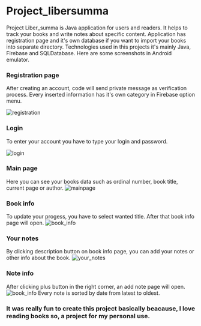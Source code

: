 # Project_libersumma
Project Liber_summa is Java application for users and readers. It helps to track your books and write notes about specific content. 
Application has registration page and it's own database if you want to import your books into separate directory.
Technologies used in this projects it's mainly Java, Firebase and SQLDatabase.
Here are some screenshots in Android emulator. 

### Registration page 
After creating an account, code will send private message as verification process. 
Every inserted information has it's own category in Firebase option menu.

![registration](https://github.com/Marcinsky/Project_libersumma/assets/140274974/07b2678f-9c70-4a9e-9fa0-1b61252b6788)
### Login 
To enter your account you have to type your login and password.

![login](https://github.com/Marcinsky/Project_libersumma/assets/140274974/fbe3bc71-8010-4dc9-adc9-65216d8f8a8e)
### Main page
Here you can see your books data such as ordinal number, book title, current page or author.
![mainpage](https://github.com/Marcinsky/Project_libersumma/assets/140274974/c201e735-5d39-46a5-893b-b7a693eb4d8e)
### Book info
To update your progess, you have to select wanted title. After that book info page will open.
![book_info](https://github.com/Marcinsky/Project_libersumma/assets/140274974/394e345c-190e-4cab-b792-3e2cc94e424e)
### Your notes
By clicking description button on book info page, you can add your notes or other info about the book. 
![your_notes](https://github.com/Marcinsky/Project_libersumma/assets/140274974/2942d439-3d08-48aa-8043-240bb8c616bd)
### Note info 
After clicking plus button in the right corner, an add note page will open. 
![book_info](https://github.com/Marcinsky/Project_libersumma/assets/140274974/293ecc6b-cf42-4118-bb26-34dca155f477)
Every note is sorted by date from latest to oldest. 
### It was really fun to create this project basically beacause, I love reading books so, a project for my personal use. 
